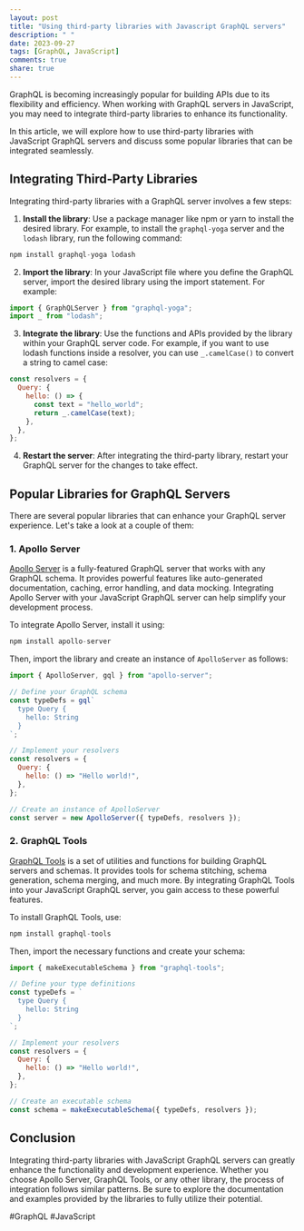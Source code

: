 ```yaml
---
layout: post
title: "Using third-party libraries with Javascript GraphQL servers"
description: " "
date: 2023-09-27
tags: [GraphQL, JavaScript]
comments: true
share: true
---
```


GraphQL is becoming increasingly popular for building APIs due to its flexibility and efficiency. When working with GraphQL servers in JavaScript, you may need to integrate third-party libraries to enhance its functionality.

In this article, we will explore how to use third-party libraries with JavaScript GraphQL servers and discuss some popular libraries that can be integrated seamlessly.

## Integrating Third-Party Libraries

Integrating third-party libraries with a GraphQL server involves a few steps:

1. **Install the library**: Use a package manager like npm or yarn to install the desired library. For example, to install the `graphql-yoga` server and the `lodash` library, run the following command:

```javascript
npm install graphql-yoga lodash
```

2. **Import the library**: In your JavaScript file where you define the GraphQL server, import the desired library using the import statement. For example:

```javascript
import { GraphQLServer } from "graphql-yoga";
import _ from "lodash";
```

3. **Integrate the library**: Use the functions and APIs provided by the library within your GraphQL server code. For example, if you want to use lodash functions inside a resolver, you can use `_.camelCase()` to convert a string to camel case:

```javascript
const resolvers = {
  Query: {
    hello: () => {
      const text = "hello_world";
      return _.camelCase(text);
    },
  },
};
```

4. **Restart the server**: After integrating the third-party library, restart your GraphQL server for the changes to take effect.

## Popular Libraries for GraphQL Servers

There are several popular libraries that can enhance your GraphQL server experience. Let's take a look at a couple of them:

### 1. Apollo Server

[Apollo Server](https://www.apollographql.com/docs/apollo-server/) is a fully-featured GraphQL server that works with any GraphQL schema. It provides powerful features like auto-generated documentation, caching, error handling, and data mocking. Integrating Apollo Server with your JavaScript GraphQL server can help simplify your development process.

To integrate Apollo Server, install it using:

```javascript
npm install apollo-server
```

Then, import the library and create an instance of `ApolloServer` as follows:

```javascript
import { ApolloServer, gql } from "apollo-server";

// Define your GraphQL schema
const typeDefs = gql`
  type Query {
    hello: String
  }
`;

// Implement your resolvers
const resolvers = {
  Query: {
    hello: () => "Hello world!",
  },
};

// Create an instance of ApolloServer
const server = new ApolloServer({ typeDefs, resolvers });
```

### 2. GraphQL Tools

[GraphQL Tools](https://www.graphql-tools.com/) is a set of utilities and functions for building GraphQL servers and schemas. It provides tools for schema stitching, schema generation, schema merging, and much more. By integrating GraphQL Tools into your JavaScript GraphQL server, you gain access to these powerful features.

To install GraphQL Tools, use:

```javascript
npm install graphql-tools
```

Then, import the necessary functions and create your schema:

```javascript
import { makeExecutableSchema } from "graphql-tools";

// Define your type definitions
const typeDefs = `
  type Query {
    hello: String
  }
`;

// Implement your resolvers
const resolvers = {
  Query: {
    hello: () => "Hello world!",
  },
};

// Create an executable schema
const schema = makeExecutableSchema({ typeDefs, resolvers });
```

## Conclusion

Integrating third-party libraries with JavaScript GraphQL servers can greatly enhance the functionality and development experience. Whether you choose Apollo Server, GraphQL Tools, or any other library, the process of integration follows similar patterns. Be sure to explore the documentation and examples provided by the libraries to fully utilize their potential.

#GraphQL #JavaScript